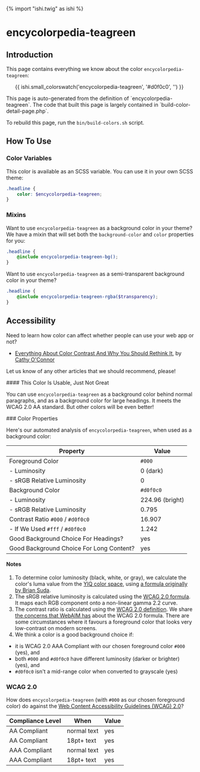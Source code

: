 {% import "ishi.twig" as ishi %}
# encycolorpedia-teagreen

## Introduction

This page contains everything we know about the color `encycolorpedia-teagreen`:

<div class="grid">
    <div class="cell">
        <div class="swatch">
            <ul>
                {{ ishi.small_colorswatch('encycolorpedia-teagreen', '#d0f0c0', '') }}
            </ul>
        </div>
    </div>
</div>

<div class="callout callout--info" markdown="1">
This page is auto-generated from the definition of `encycolorpedia-teagreen`. The code that built this page is largely contained in `build-color-detail-page.php`.

To rebuild this page, run the `bin/build-colors.sh` script.
</div>

## How To Use

### Color Variables

This color is available as an SCSS variable. You can use it in your own SCSS theme:

```scss
.headline {
    color: $encycolorpedia-teagreen;
}
```

### Mixins

Want to use `encycolorpedia-teagreen` as a background color in your theme? We have a mixin that will set both the `background-color` and `color` properties for you:

```scss
.headline {
    @include encycolorpedia-teagreen-bg();
}
```

Want to use `encycolorpedia-teagreen` as a semi-transparent background color in your theme?

```scss
.headline {
    @include encycolorpedia-teagreen-rgba($transparency);
}
```

## Accessibility

Need to learn how color can affect whether people can use your web app or not?

* [Everything About Color Contrast And Why You Should Rethink It](https://www.smashingmagazine.com/2014/10/color-contrast-tips-and-tools-for-accessibility/), by [Cathy O'Connor](http://www.twitter.com/cagocon)

Let us know of any other articles that we should recommend, please!
<div class="callout callout--warning" markdown="1">
#### This Color Is Usable, Just Not Great

You can use `encycolorpedia-teagreen` as a background color behind normal paragraphs, and as a background color for large headings. It meets the WCAG 2.0 AA standard. But other colors will be even better!
</div>
### Color Properties

Here's our automated analysis of `encycolorpedia-teagreen`, when used as a background color:

Property | Value
---------|------
Foreground Color | `#000`
- Luminosity | 0 (dark)
- sRGB Relative Luminosity | 0
Background Color | `#d0f0c0`
- Luminosity | 224.96 (bright)
- sRGB Relative Luminosity | 0.795
Contrast Ratio `#000` / `#d0f0c0` | 16.907
- If We Used `#fff` / `#d0f0c0` | 1.242
Good Background Choice For Headings? | yes
Good Background Choice For Long Content? | yes

#### Notes

1. To determine color luminosity (black, white, or gray), we calculate the color's luma value from the [YIQ color space](https://en.wikipedia.org/wiki/YIQ), using [a formula originally by Brian Suda](https://24ways.org/2010/calculating-color-contrast/).
1. The sRGB relative luminosity is calculated using the [WCAG 2.0 formula](https://www.w3.org/TR/WCAG20/#relativeluminancedef). It maps each RGB component onto a non-linear gamma 2.2 curve.
1. The contrast ratio is calculated using the [WCAG 2.0 definition](https://www.w3.org/TR/2008/REC-WCAG20-20081211/#contrast-ratiodef). We share [the concerns that WebAIM has](http://webaim.org/blog/wcag-2-1-feedback/) about the WCAG 2.0 formula. There are some circumstances where it favours a foreground color that looks very low-contrast on modern screens.
1. We think a color is a good background choice if:
  - it is WCAG 2.0 AAA Compliant with our chosen foreground color `#000` (yes), and
  - both `#000` and `#d0f0c0` have different luminosity (darker or brighter) (yes), and
  - `#d0f0c0` isn't a mid-range color when converted to grayscale (yes)

### WCAG 2.0

How does `encycolorpedia-teagreen` (with `#000` as our chosen foreground color) do against the [Web Content Accessibility Guidelines (WCAG) 2.0](https://www.w3.org/TR/WCAG20/)?

Compliance Level | When | Value
-----------------|------|------
AA Compliant | normal text | yes
AA Compliant | 18pt+ text | yes
AAA Compliant | normal text | yes
AAA Compliant | 18pt+ text | yes